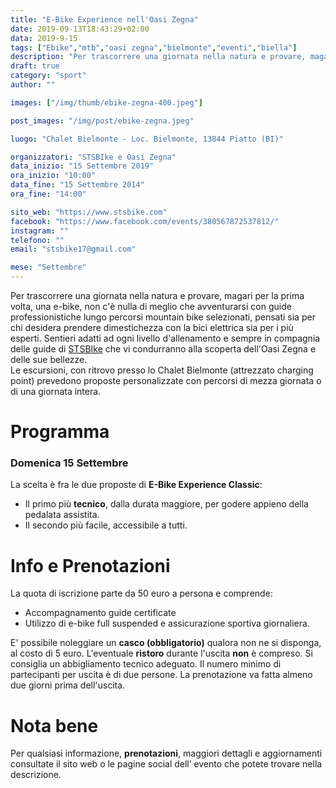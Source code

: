 ```yaml
---
title: "E-Bike Experience nell'Oasi Zegna"
date: 2019-09-13T18:43:29+02:00
data: 2019-9-15
tags: ["Ebike","mtb","oasi zegna","bielmonte","eventi","biella"]
description: "Per trascorrere una giornata nella natura e provare, magari per la prima volta, una e-bike, non c'è nulla di meglio che avventurarsi con guide professionistiche lungo percorsi mountain bike selezionati, pensati sia per chi desidera prendere dimestichezza con la bici elettrica sia per i più esperti."
draft: true
category: "sport"
author: ""

images: ["/img/thumb/ebike-zegna-400.jpeg"]

post_images: "/img/post/ebike-zegna.jpeg"

luogo: "Chalet Bielmonte - Loc. Bielmonte, 13844 Piatto (BI)"

organizzatori: "STSBIke e Oasi Zegna"
data_inizio: "15 Settembre 2019"
ora_inizio: "10:00"
data_fine: "15 Settembre 2014"
ora_fine: "14:00"

sito_web: "https://www.stsbike.com"
facebook: "https://www.facebook.com/events/380567872537812/"
instagram: ""
telefono: ""
email: "stsbike17@gmail.com"

mese: "Settembre"
---
```

Per trascorrere una giornata nella natura e provare, magari per la prima volta, una e-bike, non c'è nulla di meglio che avventurarsi con guide professionistiche lungo percorsi mountain bike selezionati, pensati sia per chi desidera prendere dimestichezza con la bici elettrica sia per i più esperti. Sentieri adatti ad ogni livello d'allenamento e sempre in compagnia delle guide di [STSBIke](https://www.facebook.com/STSBike/) che vi condurranno alla scoperta dell'Oasi Zegna e delle sue bellezze.    
Le escursioni, con ritrovo presso lo Chalet Bielmonte (attrezzato charging point) prevedono proposte personalizzate con percorsi di mezza giornata o di una giornata intera. 

# Programma

### Domenica 15 Settembre

La scelta è fra le due proposte di **E-Bike Experience Classic**:
- Il primo più **tecnico**, dalla durata maggiore, per godere appieno della pedalata assistita.
- Il secondo più facile, accessibile a tutti.

# Info e Prenotazioni 

La quota di iscrizione parte da 50 euro a persona e comprende:

- Accompagnamento guide certificate
- Utilizzo di e-bike full suspended e assicurazione sportiva giornaliera. 

E' possibile noleggiare un **casco (obbligatorio)** qualora non ne si disponga, al costo di 5 euro. 
L'eventuale **ristoro** durante l'uscita **non** è compreso. Si consiglia un abbigliamento tecnico adeguato. Il numero minimo di partecipanti per uscita è di due persone. La prenotazione va fatta almeno due giorni prima dell'uscita.


# Nota bene

Per qualsiasi informazione, **prenotazioni**, maggiori dettagli e aggiornamenti consultate il sito web o le pagine social dell’ evento che potete trovare nella descrizione.